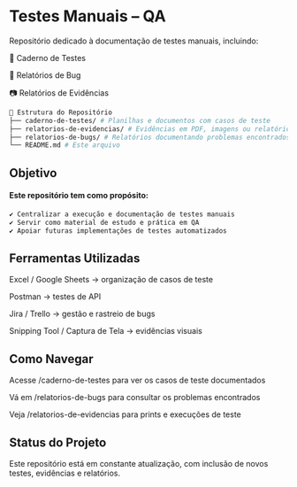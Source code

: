 # Testes Manuais – QA

Repositório dedicado à documentação de testes manuais, incluindo:

📑 Caderno de Testes

🐞 Relatórios de Bug

📷 Relatórios de Evidências

```bash
📂 Estrutura do Repositório
├── caderno-de-testes/ # Planilhas e documentos com casos de teste
├── relatorios-de-evidencias/ # Evidências em PDF, imagens ou relatórios
├── relatorios-de-bugs/ # Relatórios documentando problemas encontrados
└── README.md # Este arquivo
```

## Objetivo

#### Este repositório tem como propósito:

```Bash
✔ Centralizar a execução e documentação de testes manuais
✔ Servir como material de estudo e prática em QA
✔ Apoiar futuras implementações de testes automatizados
```

## Ferramentas Utilizadas

Excel / Google Sheets → organização de casos de teste

Postman → testes de API

Jira / Trello → gestão e rastreio de bugs

Snipping Tool / Captura de Tela → evidências visuais

## Como Navegar

Acesse /caderno-de-testes para ver os casos de teste documentados

Vá em /relatorios-de-bugs para consultar os problemas encontrados

Veja /relatorios-de-evidencias para prints e execuções de teste

## Status do Projeto

Este repositório está em constante atualização, com inclusão de novos testes, evidências e relatórios.
